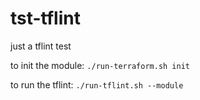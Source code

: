 # tst-tflint
just a tflint test

to init the module:
`./run-terraform.sh init`

to run the tflint:
`./run-tflint.sh --module`
